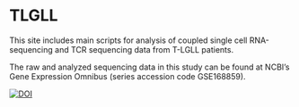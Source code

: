 # TLGLL
This site includes main scripts for analysis of coupled single cell RNA-sequencing and TCR sequencing data from T-LGLL patients.

The raw and analyzed sequencing data in this study can be found at NCBI’s Gene Expression Omnibus (series accession code GSE168859).

[![DOI](https://zenodo.org/badge/376806994.svg)](https://zenodo.org/badge/latestdoi/376806994)
